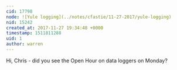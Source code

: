```yaml
---
cid: 17798
node: ![Yule logging](../notes/cfastie/11-27-2017/yule-logging)
nid: 15242
created_at: 2017-11-27 19:34:48 +0000
timestamp: 1511811288
uid: 1
author: warren
---
```


Hi, Chris - did you see the Open Hour on data loggers on Monday?
